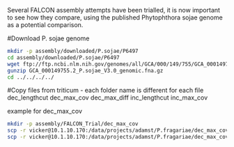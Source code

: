 Several FALCON assembly attempts have been trialled, it is now important to see how they compare, using the published Phytophthora sojae genome as a potential comparison.

#Download P. sojae genome

```bash
mkdir -p assembly/downloaded/P.sojae/P6497
cd assembly/downloaded/P.sojae/P6497
wget ftp://ftp.ncbi.nlm.nih.gov/genomes/all/GCA/000/149/755/GCA_000149755.2_P.sojae_V3.0/GCA_000149755.2_P.sojae_V3.0_genomic.fna.gz
gunzip GCA_000149755.2_P.sojae_V3.0_genomic.fna.gz
cd ../../../../
```

#Copy files from triticum - each folder name is different for each file
dec_lengthcut dec_max_cov dec_max_diff inc_lengthcut inc_max_cov

example for dec_max_cov

```bash
mkdir -p assembly/FALCON_Trial/dec_max_cov
scp -r vicker@10.1.10.170:/data/projects/adamst/P.fragariae/dec_max_cov/2*/p_ctg.fa /home/groups/harrisonlab/project_files/phytophthora_fragariae/assembly/FALCON_Trial/dec_max_cov/.
scp -r vicker@10.1.10.170:/data/projects/adamst/P.fragariae/dec_max_cov/2*/a_ctg.fa /home/groups/harrisonlab/project_files/phytophthora_fragariae/assembly/FALCON_Trial/dec_max_cov/.
```
